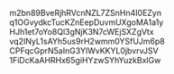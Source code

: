 m2bn89BveRjhRVcnNZL7ZSnHn4I0EZyn
q1OGvydkcTucKZnEepDuvmUXgoMA1a1y
HJh1et7oYo8Ql3gNjK3N7cWEjSXZgVtx
vq2INyL1sAYh5us9rH2wmm0YSfUJm6p8
CPFqcGprN5aInG3YlWvKKYL0jbvrvJSV
1FiDcKaAHRHx65giHYzwSYhYuzkBxlGw
